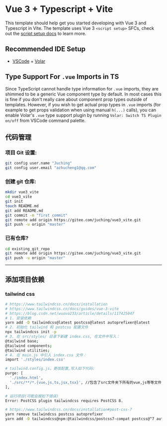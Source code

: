 # Vue 3 + Typescript + Vite

This template should help get you started developing with Vue 3 and Typescript in Vite. The template uses Vue 3 `<script setup>` SFCs, check out the [script setup docs](https://v3.vuejs.org/api/sfc-script-setup.html#sfc-script-setup) to learn more.

## Recommended IDE Setup

- [VSCode](https://code.visualstudio.com/) + [Volar](https://marketplace.visualstudio.com/items?itemName=johnsoncodehk.volar)

## Type Support For `.vue` Imports in TS

Since TypeScript cannot handle type information for `.vue` imports, they are shimmed to be a generic Vue component type by default. In most cases this is fine if you don't really care about component prop types outside of templates. However, if you wish to get actual prop types in `.vue` imports (for example to get props validation when using manual `h(...)` calls), you can enable Volar's `.vue` type support plugin by running `Volar: Switch TS Plugin on/off` from VSCode command palette.


## 代码管理

### 项目 Git 设置:

```sh
git config user.name "Juching"
git config user.email "azhucheng1@qq.com"
```

### 创建 git 仓库:

```sh
mkdir vue3_vite
cd vue3_vite
git init
touch README.md
git add README.md
git commit -m "first commit"
git remote add origin https://gitee.com/juching/vue3_vite.git
git push -u origin "master"
```

### 已有仓库?

```sh
cd existing_git_repo
git remote add origin https://gitee.com/juching/vue3_vite.git
git push -u origin "master"
```

---

## 添加项目依赖

### tailwind css

```sh
# https://www.tailwindcss.cn/docs/installation
# https://www.tailwindcss.cn/docs/guides/vue-3-vite
# https://blog.csdn.net/wuovo233/article/details/117425047
# 1. 安装依赖
yarn add -D tailwindcss@latest postcss@latest autoprefixer@latest
# 2. 初始化 tailwind 和 postcss 配置文件
npx tailwindcss init -p
# 3. 在 src/styles/ 目录下新建 index.css, 在文件中写入：
@tailwind base;
@tailwind components;
@tailwind utilities;
# 4. 在 main.js 中引入 index.css 文件：
import './styles/index.css'

# tailwind.config.js，更改配置,写入如下代码:
purge: [
  './index.html',
  './src/**/*.{vue,js,ts,jsx,tsx}', //包含了src文件夹下所有的vue,js等等文件
],

# 运行项目(可能会报如下错误)
Error: PostCSS plugin tailwindcss requires PostCSS 8.

# https://www.tailwindcss.cn/docs/installation#post-css-7
yarn remove tailwindcss postcss autoprefixer
yarn add -D tailwindcss@npm:@tailwindcss/postcss7-compat postcss@^7 autoprefixer@^9
```
